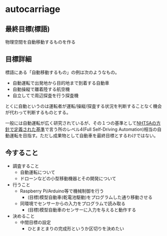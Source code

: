 # autocarriage

## 最終目標(標語)
物理空間を自動移動するものを作る

## 目標詳細
標語にある「自動移動するもの」の例は次のようなもの。
- 自動運転で出発地から目的地まで到着する自動車
- 自動操縦で離着陸する航空機
- 自立してで周辺探査を行う探査機

とくに自動というのは運転者が運転/操縦/探査する状況を判断することなく機会が代わって判断するものとする。

一般には自動運転が広く研究されているが、その１つの基準として[NHTSAの方針で定義された基準](http://www.nedodcweb.org/report/DOT%20Policy%20concerning%20Automated%20Vehicles.pdf)で言う所のレベル4(Full Self-Driving Automation)相当の自動運転を目指す。ただし成果物として自動車を最終目標とするわけではない。

## 今すること
- 調査すること
    - 自動運転について
    - ドローンなどの小型移動機器とその開発について
- 行うこと
    - Raspberry Pi/Arduino等で機械制御を行う
        - (目標)模型自動車(乾電池駆動)をプログラムした通り移動させる
    - 同環境でセンサーからの入力をプログラムで読み取る
        - (目標)模型自動車のセンサーに入力を与えると動作する
- 決めること
    - 中間目標の設定
        - ひとまとまりの完成形というか区切りを決めたい